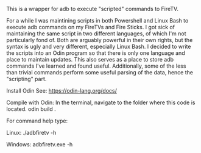 This is a wrapper for adb to execute "scripted" commands to FireTV.

For a while I was maintining scripts in both Powershell and Linux Bash to execute adb commands on my FireTVs and Fire Sticks. I got sick of maintaining the same script in two different languages, of which I'm not particularly fond of. Both are arguably powerful in their own rights, but the syntax is ugly and very different, especially Linux Bash. I decided to write the scripts into an Odin program so that there is only one language and place to maintain updates. This also serves as a place to store adb commands I've learned and found useful. Additionally, some of the less than trivial commands perform some useful parsing of the data, hence the "scripting" part.

Install Odin See:
https://odin-lang.org/docs/

Compile with Odin:
In the terminal, navigate to the folder where this code is located.
odin build .

For command help type:

Linux:
./adbfiretv -h

Windows:
adbfiretv.exe -h
